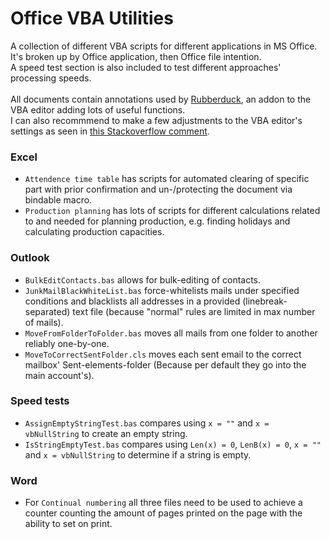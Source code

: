 # Office VBA Utilities
A collection of different VBA scripts for different applications in MS Office.\
It's broken up by Office application, then Office file intention.\
A speed test section is also included to test different approaches' processing speeds.\
\
All documents contain annotations used by [Rubberduck](https://rubberduckvba.com), an addon to the VBA editor adding lots of useful functions.\
I can also recommmend to make a few adjustments to the VBA editor's settings as seen in [this Stackoverflow comment](https://stackoverflow.com/a/667225/17239990).

### Excel
* `Attendence time table` has scripts for automated clearing of specific part with prior confirmation and un-/protecting the document via bindable macro.
* `Production planning` has lots of scripts for different calculations related to and needed for planning production, e.g. finding holidays and calculating production capacities.

### Outlook
* `BulkEditContacts.bas` allows for bulk-editing of contacts.
* `JunkMailBlackWhiteList.bas` force-whitelists mails under specified conditions and blacklists all addresses in a provided (linebreak-separated) text file (because "normal" rules are limited in max number of mails).
* `MoveFromFolderToFolder.bas` moves all mails from one folder to another reliably one-by-one.
* `MoveToCorrectSentFolder.cls` moves each sent email to the correct mailbox' Sent-elements-folder (Because per default they go into the main account's).

### Speed tests
* `AssignEmptyStringTest.bas` compares using `x = ""` and `x = vbNullString` to create an empty string.
* `IsStringEmptyTest.bas` compares using `Len(x) = 0`, `LenB(x) = 0`, `x = ""` and `x = vbNullString` to determine if a string is empty.

### Word
* For `Continual numbering` all three files need to be used to achieve a counter counting the amount of pages printed on the page with the ability to set on print.

